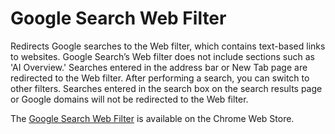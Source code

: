 # Google Search Web Filter
Redirects Google searches to the Web filter, which contains text-based links to websites. Google Search’s Web filter does not include sections such as 'AI Overview.' Searches entered in the address bar or New Tab page are redirected to the Web filter. After performing a search, you can switch to other filters. Searches entered in the search box on the search results page or Google domains will not be redirected to the Web filter.


The <a href="https://chromewebstore.google.com/detail/google-search-web-filter/cnailmoibfjlnlnjedbgbjbononifola" target="_blank">Google Search Web Filter</a> is available on the Chrome Web Store.
